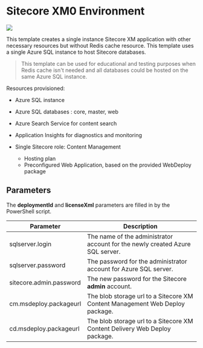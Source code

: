 # Sitecore XM0 Environment

<a href="http://armviz.io/#/?load=https%3A%2F%2Fraw.githubusercontent.com/ivansharamok/Sitecore-Azure-Quickstart-Templates/master/Sitecore%208.2.1/xm0/azuredeploy.json" target="_blank">
    <img src="http://armviz.io/visualizebutton.png"/>
</a>

This template creates a single instance Sitecore XM application with other necessary resources but without Redis cache resource. This template uses a single Azure SQL instance to host Sitecore databases.  
>This template can be used for educational and testing purposes when Redis cache isn't needed and all databases could be hosted on the same Azure SQL instance.

Resources provisioned:
  
  * Azure SQL instance
  * Azure SQL databases : core, master, web
  * Azure Search Service for content search
  * Application Insights for diagnostics and monitoring
  * Single Sitecore role: Content Management

    * Hosting plan
    * Preconfigured Web Application, based on the provided WebDeploy package
    
## Parameters
The **deploymentId** and **licenseXml** parameters are filled in by the PowerShell script.

| Parameter               | Description
--------------------------|------------------------------------------------
| sqlserver.login         | The name of the administrator account for the newly created Azure SQL server.
| sqlserver.password      | The password for the administrator account for Azure SQL server.
| sitecore.admin.password | The new password for the Sitecore **admin** account.
| cm.msdeploy.packageurl  | The blob storage url to a Sitecore XM Content Management Web Deploy package.
| cd.msdeploy.packageurl  | The blob storage url to a Sitecore XM Content Delivery Web Deploy package.


